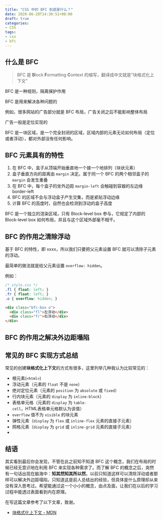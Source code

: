 ```yaml
---
title: "CSS 中的 BFC 到底是什么？"
date: 2020-06-28T14:30:51+08:00
draft: true
categories:
- CSS
tags:
- css
- bfc
---
```

## 什么是 BFC

> BFC 是 **B**lock **F**ormatting **C**ontext 的缩写，翻译成中文就是“块格式化上下文”

BFC 是一种规则，隔离保护作用

BFC 是用来解决各种问题的

例如，很多网站的广告部分就是 BFC 布局，广告关闭之后不能影响整体布局

广告一般是定位实现的


BFC 是一块区域，是一个完全封闭的区域，区域内部的元素无论如何布局（定位或者浮动），都对外部没有任何影响。

## BFC 元素具有的特性

1. 在 BFC 中，盒子从顶端开始垂直地一个接一个地排列（块状元素）
2. 盒子垂直方向的距离由 `margin` 决定。属于同一个 BFC 的两个相邻盒子的 `margin` 会发生重叠
3. 在 BFC 中，每个盒子的坐外边距 `margin-left` 会触碰到容器的左边缘 border-left
4. BFC 的区域不会与浮动盒子产生交集，而是紧贴浮动边缘
5. 计算 BFC 的高度时，自然也会检测到浮动的盒子高度

BFC 是一个独立的渲染区域，只有 Block-level box 参与，它规定了内部的 Block-level box 如何布局，并且与这个区域外部毫不相干。

## BFC 的作用之清除浮动

基于 BFC 的特性，即 xxxx，所以我们只要把父元素设置 BFC 就可以清除子元素的浮动。

最简单的做法就是给父元素设置 `overflow: hidden`。

例如：

```css
/* style.css */
.fl { float: left; }
.fr { float: left; }
.o { overflow: hidden; }
```

```html
<div class="bfc-box o">
  <div class="fl">左浮动</div>
  <div class="fr">右浮动</div>
</div>
```


## BFC 的作用之解决外边距塌陷

## 常见的 BFC 实现方式总结

常见的创建**块格式化上下文**的方式有很多，这里列举几种我认为比较常见的：

- 根元素(`<html>`)
- 浮动元素（元素的 `float` 不是 `none`）
- 绝对定位元素（元素的 `position` 为 `absolute` 或 `fixed`）
- 行内块元素（元素的 `display` 为 `inline-block`）
- 表格单元格（元素的 `display` 为 `table-cell`，HTML表格单元格默认为该值）
- `overflow` 值不为 `visible` 的块元素
- 弹性元素（`display` 为 `flex` 或 `inline-flex` 元素的直接子元素）
- 网格元素（`display` 为 `grid` 或 `inline-grid` 元素的直接子元素）
- 

## 结语

其实看到最后你会发现，不管在此之前知不知道 BFC 这个概念，我们在布局的时候已经无意识地在利用 BFC 来实现各种需求了。而了解 BFC 的概念之后，突然有一句话出现在脑海中：**知其然知其所以然**，以前只知道这样可以清除浮动或者那样可以解决外边距塌陷，只知道这是前人总结出的经验，但具体是什么原理却从来没有深入思考过。希望能通过这一个小小的概念，由点及面，让我们在以后的学习过程中能透过表面看到内在原理。


在写这篇文章参考了以下文章，致谢。

- [块格式化上下文 - MDN](https://developer.mozilla.org/zh-CN/docs/Web/Guide/CSS/Block_formatting_context)